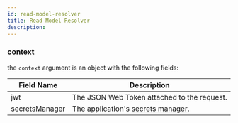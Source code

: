 ```yaml
---
id: read-model-resolver
title: Read Model Resolver
description:
---
```


### context

the `context` argument is an object with the following fields:

| Field Name     | Description                                                                     |
| -------------- | ------------------------------------------------------------------------------- |
| jwt            | The JSON Web Token attached to the request.                                     |
| secretsManager | The application's [secrets manager](../advanced-techniques.md#storing-secrets). |
